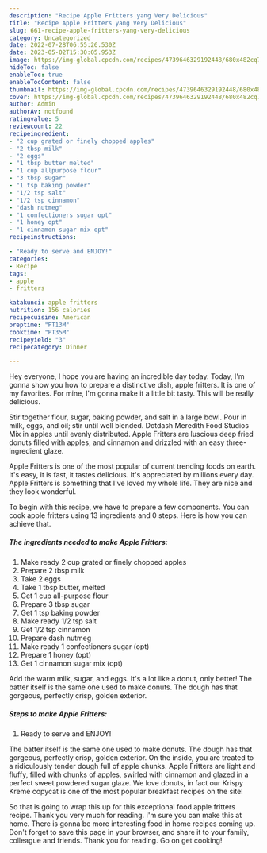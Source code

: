 ```yaml
---
description: "Recipe Apple Fritters yang Very Delicious"
title: "Recipe Apple Fritters yang Very Delicious"
slug: 661-recipe-apple-fritters-yang-very-delicious
category: Uncategorized
date: 2022-07-28T06:55:26.530Z
date: 2023-05-02T15:30:05.953Z
image: https://img-global.cpcdn.com/recipes/4739646329192448/680x482cq70/apple-fritters-recipe-main-photo.jpg
hideToc: false
enableToc: true
enableTocContent: false
thumbnail: https://img-global.cpcdn.com/recipes/4739646329192448/680x482cq70/apple-fritters-recipe-main-photo.jpg
cover: https://img-global.cpcdn.com/recipes/4739646329192448/680x482cq70/apple-fritters-recipe-main-photo.jpg
author: Admin
authorAv: notfound
ratingvalue: 5
reviewcount: 22
recipeingredient:
- "2 cup grated or finely chopped apples"
- "2 tbsp milk"
- "2 eggs"
- "1 tbsp butter melted"
- "1 cup allpurpose flour"
- "3 tbsp sugar"
- "1 tsp baking powder"
- "1/2 tsp salt"
- "1/2 tsp cinnamon"
- "dash nutmeg"
- "1 confectioners sugar opt"
- "1 honey opt"
- "1 cinnamon sugar mix opt"
recipeinstructions:

- "Ready to serve and ENJOY!"
categories:
- Recipe
tags:
- apple
- fritters

katakunci: apple fritters 
nutrition: 156 calories
recipecuisine: American
preptime: "PT13M"
cooktime: "PT35M"
recipeyield: "3"
recipecategory: Dinner

---
```



Hey everyone, I hope you are having an incredible day today. Today, I'm gonna show you how to prepare a distinctive dish, apple fritters. It is one of my favorites. For mine, I'm gonna make it a little bit tasty. This will be really delicious.

Stir together flour, sugar, baking powder, and salt in a large bowl. Pour in milk, eggs, and oil; stir until well blended. Dotdash Meredith Food Studios Mix in apples until evenly distributed. Apple Fritters are luscious deep fried donuts filled with apples, and cinnamon and drizzled with an easy three-ingredient glaze.

Apple Fritters is one of the most popular of current trending foods on earth. It's easy, it is fast, it tastes delicious. It's appreciated by millions every day. Apple Fritters is something that I've loved my whole life. They are nice and they look wonderful.


To begin with this recipe, we have to prepare a few components. You can cook apple fritters using 13 ingredients and 0 steps. Here is how you can achieve that.

<!--inarticleads1-->

##### The ingredients needed to make Apple Fritters:

1. Make ready 2 cup grated or finely chopped apples
1. Prepare 2 tbsp milk
1. Take 2 eggs
1. Take 1 tbsp butter, melted
1. Get 1 cup all-purpose flour
1. Prepare 3 tbsp sugar
1. Get 1 tsp baking powder
1. Make ready 1/2 tsp salt
1. Get 1/2 tsp cinnamon
1. Prepare dash nutmeg
1. Make ready 1 confectioners sugar (opt)
1. Prepare 1 honey (opt)
1. Get 1 cinnamon sugar mix (opt)


Add the warm milk, sugar, and eggs. It&#39;s a lot like a donut, only better! The batter itself is the same one used to make donuts. The dough has that gorgeous, perfectly crisp, golden exterior. 

<!--inarticleads2-->

##### Steps to make Apple Fritters:


1. Ready to serve and ENJOY!

The batter itself is the same one used to make donuts. The dough has that gorgeous, perfectly crisp, golden exterior. On the inside, you are treated to a ridiculously tender dough full of apple chunks. Apple Fritters are light and fluffy, filled with chunks of apples, swirled with cinnamon and glazed in a perfect sweet powdered sugar glaze. We love donuts, in fact our Krispy Kreme copycat is one of the most popular breakfast recipes on the site! 

So that is going to wrap this up for this exceptional food apple fritters recipe. Thank you very much for reading. I'm sure you can make this at home. There is gonna be more interesting food in home recipes coming up. Don't forget to save this page in your browser, and share it to your family, colleague and friends. Thank you for reading. Go on get cooking!
